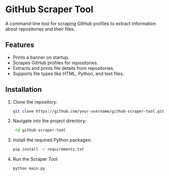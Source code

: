 # GitHub Scraper Tool

A command-line tool for scraping GitHub profiles to extract information about repositories and their files.

## Features

- Prints a banner on startup.
- Scrapes GitHub profiles for repositories.
- Extracts and prints file details from repositories.
- Supports file types like HTML, Python, and text files.


## Installation

1. Clone the repository:
   ```bash
   git clone https://github.com/your-username/github-scraper-tool.git
2. Navigate into the project directory:
   
   ```bash
    cd github-scraper-tool

3. Install the required Python packages:
     ```bash
     pip install -r requirements.txt
4. Run the Scraper Tool

   ```bash
   python main.py
